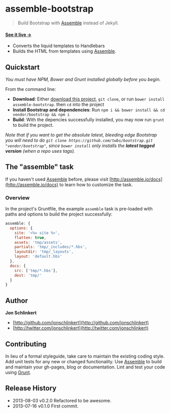 # assemble-bootstrap

> Build Bootstrap with [Assemble][assemble] instead of Jekyll.

#### [See it live →](http://assemble.github.io/assemble-bootstrap/)

* Converts the liquid templates to Handlebars
* Builds the HTML from templates using [Assemble][assemble].

## Quickstart
_You must have NPM, Bower and Grunt installed globally before you begin._

From the command line:
* **Download**: Either [download this project][download], `git clone`, or run `bower install assemble-bootstrap`. then `cd` into the project
* **Install Bootstrap and dependencies**: Run `npm i && bower install && cd vendor/bootstrap && npm i`
* **Build**: With the depencies successfully installed, you may now run `grunt` to build the project.

_Note that if you want to get the absolute latest, bleeding edge Bootstrap you will need to do `git clone https://github.com/twbs/bootstrap.git "vendor/bootstrap"`, since `bower install` only installs the **latest tagged version** (when a repo uses tags)._


## The "assemble" task
If you haven't used [Assemble][assemble] before, please visit [http://assemble.io/docs](http://assemble.io/docs) to learn how to customize the task.

### Overview
In the project's Gruntfile, the example `assemble` task is pre-loaded with paths and options to build the project successfully:

```js
assemble: {
  options: {
    site: '<%= site %>',
    flatten: true,
    assets: 'tmp/assets',
    partials: 'tmp/_includes/*.hbs',
    layoutdir: 'tmp/_layouts',
    layout: 'default.hbs'
  },
  docs: {
    src: ['tmp/*.hbs'],
    dest: 'tmp/'
  }
}
```

## Author

**Jon Schlinkert**

+ [http://github.com/jonschlinkert](http://github.com/jonschlinkert)
+ [http://twitter.com/jonschlinkert](http://twitter.com/jonschlinkert)


## Contributing
In lieu of a formal styleguide, take care to maintain the existing coding style. Add unit tests for any new or changed functionality. Use [Assemble][assemble] to build and maintain your gh-pages, blog or documentation. Lint and test your code using [Grunt](http://gruntjs.com/).


## Release History
* 2013-08-03    v0.2.0    Refactored to be awesome.
* 2013-07-16    v0.1.0    First commit.


[download]: https://github.com/assemble/assemble-bootstrap/archive/master.zip "Download assemble-bootstrap"
[helpers]: https://github.com/assemble/handlebars-helpers "Handlebars Helpers"
[assemble]: https://github.com/assemble/assemble/ "Assemble"
[assemble-boilerplates]: https://github.com/assemble/assemble-boilerplates "Assemble Boilerplates"

[gruntfile]: http://gruntjs.com/sample-gruntfile
[configuring tasks]: http://gruntjs.com/configuring-tasks
[tasks-and-targets]: http://gruntjs.com/configuring-tasks#task-configuration-and-targets
[files-object]: http://gruntjs.com/configuring-tasks#building-the-files-object-dynamically